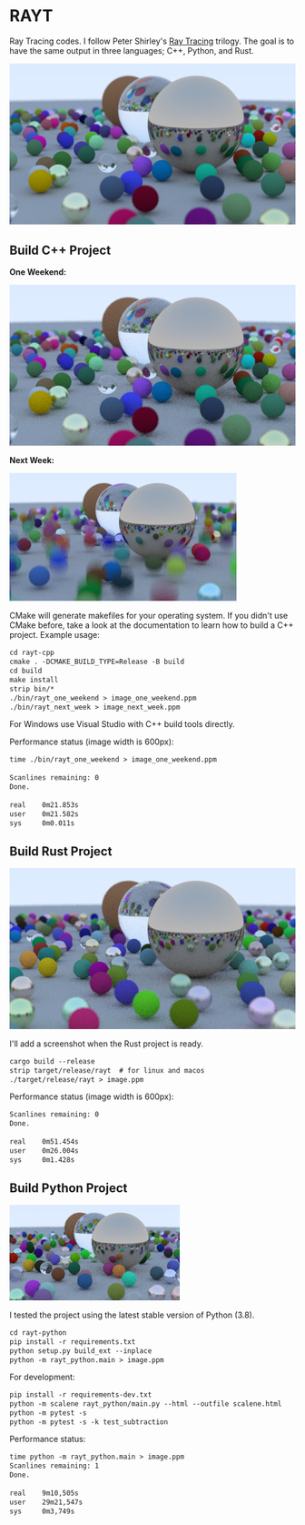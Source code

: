 # RAYT

Ray Tracing codes. I follow Peter Shirley's [Ray Tracing](https://raytracing.github.io/) trilogy. The goal is to have the same output in three languages; C++, Python, and Rust.

![](assets/image.png)

## Build C++ Project

**One Weekend:**

![](assets/rayt_cpp_one_weekend.png)

**Next Week:**

![](assets/rayt_cpp_next_week.png)

CMake will generate makefiles for your operating system. If you didn't use CMake before, take a look at the documentation to learn how to build a C++ project. Example usage:

```
cd rayt-cpp
cmake . -DCMAKE_BUILD_TYPE=Release -B build
cd build
make install
strip bin/*
./bin/rayt_one_weekend > image_one_weekend.ppm
./bin/rayt_next_week > image_next_week.ppm
```

For Windows use Visual Studio with C++ build tools directly.

Performance status (image width is 600px):

```
time ./bin/rayt_one_weekend > image_one_weekend.ppm

Scanlines remaining: 0
Done.

real    0m21.853s
user    0m21.582s
sys     0m0.011s
```

## Build Rust Project

![](assets/rayt-rust.png)

I'll add a screenshot when the Rust project is ready.

```
cargo build --release
strip target/release/rayt  # for linux and macos
./target/release/rayt > image.ppm
```

Performance status (image width is 600px):

```
Scanlines remaining: 0
Done.

real    0m51.454s
user    0m26.004s
sys     0m1.428s
```

## Build Python Project

![](assets/rayt-python.png)

I tested the project using the latest stable version of Python (3.8).

```
cd rayt-python
pip install -r requirements.txt
python setup.py build_ext --inplace
python -m rayt_python.main > image.ppm
```

For development:
```
pip install -r requirements-dev.txt
python -m scalene rayt_python/main.py --html --outfile scalene.html
python -m pytest -s
python -m pytest -s -k test_subtraction
```

Performance status:
```
time python -m rayt_python.main > image.ppm
Scanlines remaining: 1
Done.

real    9m10,505s
user    29m21,547s
sys     0m3,749s
```
